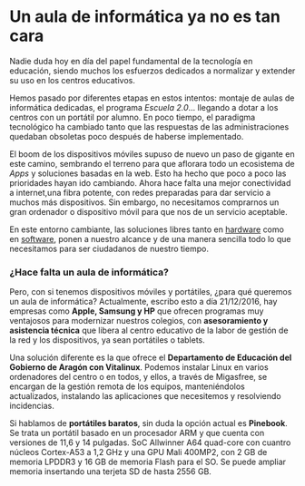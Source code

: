 # Un aula de informática ya no es tan cara

Nadie duda hoy en día del papel fundamental de la tecnología en educación, siendo muchos los esfuerzos dedicados a normalizar y extender su uso en los centros educativos.

Hemos pasado por diferentes etapas en estos intentos: montaje de aulas de informática dedicadas, el programa *Escuela 2.0*... llegando a dotar a los centros con un portátil por alumno. En poco tiempo, el paradigma tecnológico ha cambiado tanto que las respuestas de las administraciones quedaban obsoletas poco después de haberse implementado.
 
El boom de los dispositivos móviles supuso de nuevo un paso de gigante en este camino, sembrando el terreno para que aflorara todo un ecosistema de *Apps* y soluciones basadas en la web. Esto ha hecho que poco a poco las prioridades hayan ido cambiando. Ahora hace falta una mejor conectividad a internet,una fibra potente, con redes preparadas para dar servicio a muchos más dispositivos. Sin embargo, no necesitamos comprarnos un gran ordenador o dispositivo móvil para que nos de un servicio aceptable.

En este entorno cambiante, las soluciones libres tanto en [hardware](https://es.wikipedia.org/wiki/Hardware_libre) como en [software](https://es.wikipedia.org/wiki/Software_libre), ponen a nuestro alcance y de una manera sencilla todo lo que necesitamos para ser ciudadanos de nuestro tiempo.


### ¿Hace falta un aula de informática?

Pero, con si tenemos dispositivos móviles y portátiles, ¿para qué queremos un aula de informática? Actualmente, escribo esto a día 21/12/2016, hay empresas como **Apple, Samsung y HP** que ofrecen programas muy ventajosos para modernizar nuestros colegios, con **asesoramiento y asistencia técnica** que libera al centro educativo de la labor de gestión de la red y los dispositivos, ya sean portátiles o tablets.

Una solución diferente es la que ofrece el **Departamento de Educación del Gobierno de Aragón con Vitalinux**. Podemos instalar Linux en varios ordenadores del centro o en todos, y ellos, a través de Migasfree, se encargan de la gestión remota de los equipos, manteniéndolos actualizados, instalando las aplicaciones que necesitemos y resolviendo incidencias.

Si hablamos de **portátiles baratos**, sin duda la opción actual es **Pinebook**. Se trata un portátil basado en un procesador ARM y que cuenta con versiones de 11,6 y 14 pulgadas. SoC Allwinner A64 quad-core con cuantro núcleos Cortex-A53 a 1,2 GHz y una GPU Mali 400MP2, con 2 GB de memoria LPDDR3 y 16 GB de memoria Flash para el SO. Se puede ampliar memoria insertando una terjeta SD de hasta 2556 GB.